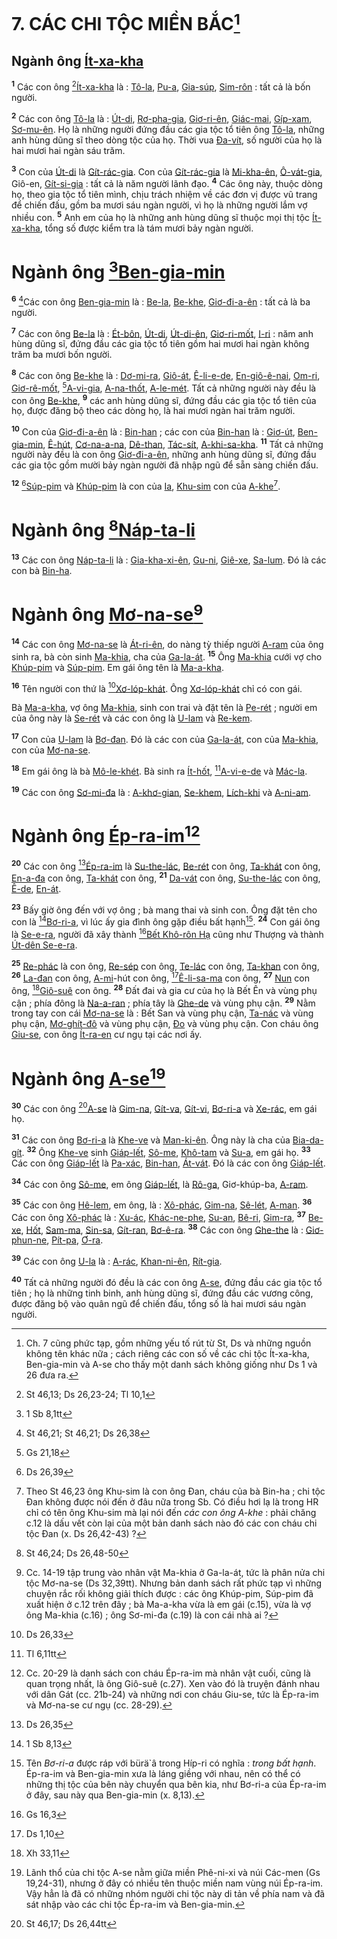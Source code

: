 # 7. CÁC CHI TỘC MIỀN BẮC[^1-b14165a8-fe15-41ec-8bd8-1fcea24f552a]

## Ngành ông [Ít-xa-kha]()
<sup><b>1</b></sup> Các con ông [^1@-b14165a8-fe15-41ec-8bd8-1fcea24f552a][Ít-xa-kha]() là : [Tô-la](), [Pu-a](), [Gia-súp](), [Sim-rôn]() : tất cả là bốn người.

<sup><b>2</b></sup> Các con ông [Tô-la]() là : [Út-di](), [Rơ-pha-gia](), [Giơ-ri-ên](), [Giác-mai](), [Gíp-xam](), [Sơ-mu-ên](). Họ là những người đứng đầu các gia tộc tổ tiên ông [Tô-la](), những anh hùng dũng sĩ theo dòng tộc của họ. Thời vua [Đa-vít](), số người của họ là hai mươi hai ngàn sáu trăm.

<sup><b>3</b></sup> Con của [Út-di]() là [Gít-rác-gia](). Con của [Gít-rác-gia]() là [Mi-kha-ên](), [Ô-vát-gia](), Giô-en, [Gít-si-gia]() : tất cả là năm người lãnh đạo. <sup><b>4</b></sup> Các ông này, thuộc dòng họ, theo gia tộc tổ tiên mình, chịu trách nhiệm về các đơn vị được vũ trang để chiến đấu, gồm ba mươi sáu ngàn người, vì họ là những người lắm vợ nhiều con. <sup><b>5</b></sup> Anh em của họ là những anh hùng dũng sĩ thuộc mọi thị tộc [Ít-xa-kha](), tổng số được kiểm tra là tám mươi bảy ngàn người.


# Ngành ông [^2@-b14165a8-fe15-41ec-8bd8-1fcea24f552a][Ben-gia-min]()
<sup><b>6</b></sup> [^3@-b14165a8-fe15-41ec-8bd8-1fcea24f552a]Các con ông [Ben-gia-min]() là : [Be-la](), [Be-khe](), [Giơ-đi-a-ên]() : tất cả là ba người.

<sup><b>7</b></sup> Các con ông [Be-la]() là : [Ét-bôn](), [Út-di](), [Út-di-ên](), [Giơ-ri-mốt](), [I-ri]() : năm anh hùng dũng sĩ, đứng đầu các gia tộc tổ tiên gồm hai mươi hai ngàn không trăm ba mươi bốn người.

<sup><b>8</b></sup> Các con ông [Be-khe]() là : [Dơ-mi-ra](), [Giô-át](), [Ê-li-e-de](), [En-giô-ê-nai](), [Om-ri](), [Giơ-rê-mốt](), [^4@-b14165a8-fe15-41ec-8bd8-1fcea24f552a][A-vi-gia](), [A-na-thốt](), [A-le-mét](). Tất cả những người này đều là con ông [Be-khe](), <sup><b>9</b></sup> các anh hùng dũng sĩ, đứng đầu các gia tộc tổ tiên của họ, được đăng bộ theo các dòng họ, là hai mươi ngàn hai trăm người.

<sup><b>10</b></sup> Con của [Giơ-đi-a-ên]() là : [Bin-han]() ; các con của [Bin-han]() là : [Giơ-út](), [Ben-gia-min](), [Ê-hút](), [Cơ-na-a-na](), [Dê-than](), [Tác-sít](), [A-khi-sa-kha](). <sup><b>11</b></sup> Tất cả những người này đều là con ông [Giơ-đi-a-ên](), những anh hùng dũng sĩ, đứng đầu các gia tộc gồm mười bảy ngàn người đã nhập ngũ để sẵn sàng chiến đấu.

<sup><b>12</b></sup> [^5@-b14165a8-fe15-41ec-8bd8-1fcea24f552a][Súp-pim]() và [Khúp-pim]() là con của [Ia](), [Khu-sim]() con của [A-khe]()[^2-b14165a8-fe15-41ec-8bd8-1fcea24f552a].


# Ngành ông [^6@-b14165a8-fe15-41ec-8bd8-1fcea24f552a][Náp-ta-li]()
<sup><b>13</b></sup> Các con ông [Náp-ta-li]() là : [Gia-kha-xi-ên](), [Gu-ni](), [Giê-xe](), [Sa-lum](). Đó là các con bà [Bin-ha]().


# Ngành ông [Mơ-na-se]()[^3-b14165a8-fe15-41ec-8bd8-1fcea24f552a]
<sup><b>14</b></sup> Các con ông [Mơ-na-se]() là [Át-ri-ên](), do nàng tỳ thiếp người [A-ram]() của ông sinh ra, bà còn sinh [Ma-khia](), cha của [Ga-la-át](). <sup><b>15</b></sup> Ông [Ma-khia]() cưới vợ cho [Khúp-pim]() và [Súp-pim](). Em gái ông tên là [Ma-a-kha]().

<sup><b>16</b></sup> Tên người con thứ là [^7@-b14165a8-fe15-41ec-8bd8-1fcea24f552a][Xơ-lóp-khát](). Ông [Xơ-lóp-khát]() chỉ có con gái.

Bà [Ma-a-kha](), vợ ông [Ma-khia](), sinh con trai và đặt tên là [Pe-rét]() ; người em của ông này là [Se-rét]() và các con ông là [U-lam]() và [Re-kem]().

<sup><b>17</b></sup> Con của [U-lam]() là [Bơ-đan](). Đó là các con của [Ga-la-át](), con của [Ma-khia](), con của [Mơ-na-se]().

<sup><b>18</b></sup> Em gái ông là bà [Mô-le-khét](). Bà sinh ra [Ít-hốt](), [^8@-b14165a8-fe15-41ec-8bd8-1fcea24f552a][A-vi-e-de]() và [Mác-la]().

<sup><b>19</b></sup> Các con ông [Sơ-mi-đa]() là : [A-khơ-gian](), [Se-khem](), [Lích-khi]() và [A-ni-am]().


# Ngành ông [Ép-ra-im]()[^4-b14165a8-fe15-41ec-8bd8-1fcea24f552a]
<sup><b>20</b></sup> Các con ông [^9@-b14165a8-fe15-41ec-8bd8-1fcea24f552a][Ép-ra-im]() là [Su-the-lác](), [Be-rét]() con ông, [Ta-khát]() con ông, [En-a-đa]() con ông, [Ta-khát]() con ông, <sup><b>21</b></sup> [Da-vát]() con ông, [Su-the-lác]() con ông, [Ê-de](), [En-át]().

<sup><b>23</b></sup> Bấy giờ ông đến với vợ ông ; bà mang thai và sinh con. Ông đặt tên cho con là [^10@-b14165a8-fe15-41ec-8bd8-1fcea24f552a][Bơ-ri-a](), vì lúc ấy gia đình ông gặp điều bất hạnh[^5-b14165a8-fe15-41ec-8bd8-1fcea24f552a]. <sup><b>24</b></sup> Con gái ông là [Se-e-ra](), người đã xây thành [^11@-b14165a8-fe15-41ec-8bd8-1fcea24f552a][Bết Khô-rôn Hạ]() cũng như Thượng và thành [Út-dên Se-e-ra]().

<sup><b>25</b></sup> [Re-phác]() là con ông, [Re-sép]() con ông, [Te-lác]() con ông, [Ta-khan]() con ông, <sup><b>26</b></sup> [La-đan]() con ông, [A-mi]()-hút con ông, [^12@-b14165a8-fe15-41ec-8bd8-1fcea24f552a][Ê-li-sa-ma]() con ông, <sup><b>27</b></sup> [Nun]() con ông, [^13@-b14165a8-fe15-41ec-8bd8-1fcea24f552a][Giô-suê]() con ông. <sup><b>28</b></sup> Đất đai và gia cư của họ là Bết Ên và vùng phụ cận ; phía đông là [Na-a-ran]() ; phía tây là [Ghe-de]() và vùng phụ cận. <sup><b>29</b></sup> Nằm trong tay con cái [Mơ-na-se]() là : Bết San và vùng phụ cận, [Ta-nác]() và vùng phụ cận, [Mơ-ghít-đô]() và vùng phụ cận, [Đo]() và vùng phụ cận. Con cháu ông [Giu-se](), con ông [Ít-ra-en]() cư ngụ tại các nơi ấy.


# Ngành ông [A-se]()[^6-b14165a8-fe15-41ec-8bd8-1fcea24f552a]
<sup><b>30</b></sup> Các con ông [^14@-b14165a8-fe15-41ec-8bd8-1fcea24f552a][A-se]() là [Gim-na](), [Gít-va](), [Gít-vi](), [Bơ-ri-a]() và [Xe-rác](), em gái họ.

<sup><b>31</b></sup> Các con ông [Bơ-ri-a]() là [Khe-ve]() và [Man-ki-ên](). Ông này là cha của [Bia-da-gít](). <sup><b>32</b></sup> Ông [Khe-ve]() sinh [Giáp-lết](), [Sô-me](), [Khô-tam]() và [Su-a](), em gái họ. <sup><b>33</b></sup> Các con ông [Giáp-lết]() là [Pa-xác](), [Bin-han](), [Át-vát](). Đó là các con ông [Giáp-lết]().

<sup><b>34</b></sup> Các con ông [Sô-me](), em ông [Giáp-lết](), là [Rô-ga](), Giơ-khúp-ba, [A-ram]().

<sup><b>35</b></sup> Các con ông [Hê-lem](), em ông, là : [Xô-phác](), [Gim-na](), [Sê-lét](), [A-man](). <sup><b>36</b></sup> Các con ông [Xô-phác]() là : [Xu-ác](), [Khác-ne-phe](), [Su-an](), [Bê-ri](), [Gim-ra](), <sup><b>37</b></sup> [Be-xe](), [Hốt](), [Sam-ma](), [Sin-sa](), [Gít-ran](), [Bơ-ê-ra](). <sup><b>38</b></sup> Các con ông [Ghe-the]() là : [Giơ-phun-ne](), [Pít-pa](), [Ơ-ra]().

<sup><b>39</b></sup> Các con ông [U-la]() là : [A-rác](), [Khan-ni-ên](), [Rít-gia]().

<sup><b>40</b></sup> Tất cả những người đó đều là các con ông [A-se](), đứng đầu các gia tộc tổ tiên ; họ là những tinh binh, anh hùng dũng sĩ, đứng đầu các vương công, được đăng bộ vào quân ngũ để chiến đấu, tổng số là hai mươi sáu ngàn người.

[^1-b14165a8-fe15-41ec-8bd8-1fcea24f552a]: Ch. 7 cũng phức tạp, gồm những yếu tố rút từ St, Ds và những nguồn không tên khác nữa ; cách riêng các con số về các chi tộc Ít-xa-kha, Ben-gia-min và A-se cho thấy một danh sách không giống như Ds 1 và 26 đưa ra.
[^2-b14165a8-fe15-41ec-8bd8-1fcea24f552a]: Theo St 46,23 ông Khu-sim là con ông Đan, cháu của bà Bin-ha ; chi tộc Đan không được nói đến ở đâu nữa trong Sb. Có điều hơi lạ là trong HR chỉ có tên ông Khu-sim mà lại nói đến *các con ông A-khe* : phải chăng c.12 là dấu vết còn lại của một bản danh sách nào đó các con cháu chi tộc Đan (x. Ds 26,42-43) ?
[^3-b14165a8-fe15-41ec-8bd8-1fcea24f552a]: Cc. 14-19 tập trung vào nhân vật Ma-khia ở Ga-la-át, tức là phân nửa chi tộc Mơ-na-se (Ds 32,39tt). Nhưng bản danh sách rất phức tạp vì những chuyện rắc rối không giải thích được : các ông Khúp-pim, Súp-pim đã xuất hiện ở c.12 trên đây ; bà Ma-a-kha vừa là em gái (c.15), vừa là vợ ông Ma-khia (c.16) ; ông Sơ-mi-đa (c.19) là con cái nhà ai ?
[^4-b14165a8-fe15-41ec-8bd8-1fcea24f552a]: Cc. 20-29 là danh sách con cháu Ép-ra-im mà nhân vật cuối, cũng là quan trọng nhất, là ông Giô-suê (c.27). Xen vào đó là truyện đánh nhau với dân Gát (cc. 21b-24) và những nơi con cháu Giu-se, tức là Ép-ra-im và Mơ-na-se cư ngụ (cc. 28-29).
[^5-b14165a8-fe15-41ec-8bd8-1fcea24f552a]: Tên *Bơ-ri-a* được ráp với bürä\`â trong Híp-ri có nghĩa : *trong bất hạnh*. Ép-ra-im và Ben-gia-min xưa là láng giềng với nhau, nên có thể có những thị tộc của bên này chuyển qua bên kia, như Bơ-ri-a của Ép-ra-im ở đây, sau này qua Ben-gia-min (x. 8,13).
[^6-b14165a8-fe15-41ec-8bd8-1fcea24f552a]: Lãnh thổ của chi tộc A-se nằm giữa miền Phê-ni-xi và núi Các-men (Gs 19,24-31), nhưng ở đây có nhiều tên thuộc miền nam vùng núi Ép-ra-im. Vậy hẳn là đã có những nhóm người chi tộc này di tản về phía nam và đã sát nhập vào các chi tộc Ép-ra-im và Ben-gia-min.
[^1@-b14165a8-fe15-41ec-8bd8-1fcea24f552a]: St 46,13; Ds 26,23-24; Tl 10,1
[^2@-b14165a8-fe15-41ec-8bd8-1fcea24f552a]: 1 Sb 8,1tt
[^3@-b14165a8-fe15-41ec-8bd8-1fcea24f552a]: St 46,21; St 46,21; Ds 26,38
[^4@-b14165a8-fe15-41ec-8bd8-1fcea24f552a]: Gs 21,18
[^5@-b14165a8-fe15-41ec-8bd8-1fcea24f552a]: Ds 26,39
[^6@-b14165a8-fe15-41ec-8bd8-1fcea24f552a]: St 46,24; Ds 26,48-50
[^7@-b14165a8-fe15-41ec-8bd8-1fcea24f552a]: Ds 26,33
[^8@-b14165a8-fe15-41ec-8bd8-1fcea24f552a]: Tl 6,11tt
[^9@-b14165a8-fe15-41ec-8bd8-1fcea24f552a]: Ds 26,35
[^10@-b14165a8-fe15-41ec-8bd8-1fcea24f552a]: 1 Sb 8,13
[^11@-b14165a8-fe15-41ec-8bd8-1fcea24f552a]: Gs 16,3
[^12@-b14165a8-fe15-41ec-8bd8-1fcea24f552a]: Ds 1,10
[^13@-b14165a8-fe15-41ec-8bd8-1fcea24f552a]: Xh 33,11
[^14@-b14165a8-fe15-41ec-8bd8-1fcea24f552a]: St 46,17; Ds 26,44tt